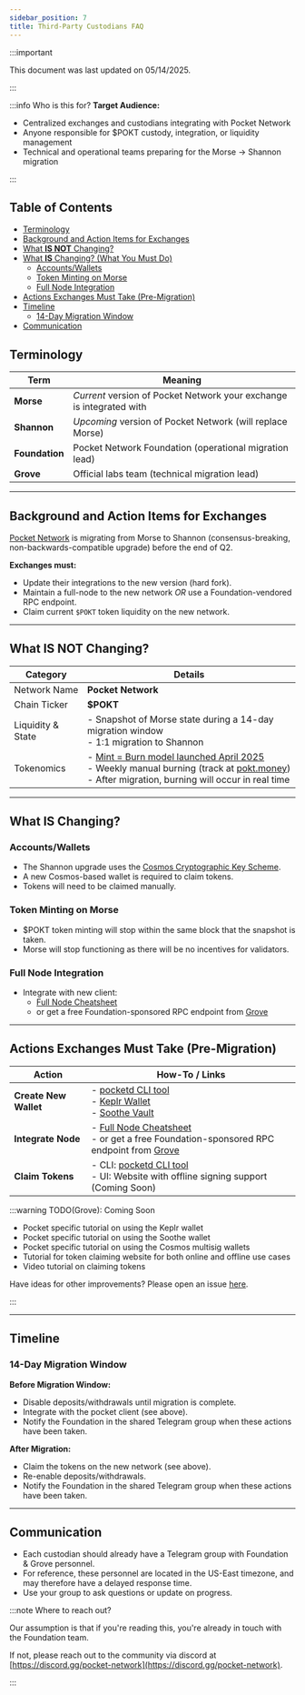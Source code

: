 ```yaml
---
sidebar_position: 7
title: Third-Party Custodians FAQ
---
```


:::important

This document was last updated on 05/14/2025.

:::

:::info Who is this for?
**Target Audience:**

- Centralized exchanges and custodians integrating with Pocket Network
- Anyone responsible for $POKT custody, integration, or liquidity management
- Technical and operational teams preparing for the Morse → Shannon migration

:::

## Table of Contents <!-- omit in toc -->

- [Terminology](#terminology)
- [Background and Action Items for Exchanges](#background-and-action-items-for-exchanges)
- [What **IS NOT** Changing?](#what-is-not-changing)
- [What **IS** Changing? (What You Must Do)](#what-is-changing-what-you-must-do)
  - [Accounts/Wallets](#accountswallets)
  - [Token Minting on Morse](#token-minting-on-morse)
  - [Full Node Integration](#full-node-integration)
- [Actions Exchanges Must Take (Pre-Migration)](#actions-exchanges-must-take-pre-migration)
- [Timeline](#timeline)
  - [14-Day Migration Window](#14-day-migration-window)
- [Communication](#communication)

## Terminology

| Term           | Meaning                                                              |
| -------------- | -------------------------------------------------------------------- |
| **Morse**      | _Current_ version of Pocket Network your exchange is integrated with |
| **Shannon**    | _Upcoming_ version of Pocket Network (will replace Morse)            |
| **Foundation** | Pocket Network Foundation (operational migration lead)               |
| **Grove**      | Official labs team (technical migration lead)                        |

---

## Background and Action Items for Exchanges

[Pocket Network](https://pocket.network) is migrating from Morse to Shannon (consensus-breaking, non-backwards-compatible upgrade) before the end of Q2.

**Exchanges must:**

- Update their integrations to the new version (hard fork).
- Maintain a full-node to the new network _OR_ use a Foundation-vendored RPC endpoint.
- Claim current `$POKT` token liquidity on the new network.

---

## What **IS NOT** Changing?

| Category          | Details                                                                                                                                                                                                                                                            |
| ----------------- | ------------------------------------------------------------------------------------------------------------------------------------------------------------------------------------------------------------------------------------------------------------------ |
| Network Name      | **Pocket Network**                                                                                                                                                                                                                                                 |
| Chain Ticker      | **$POKT**                                                                                                                                                                                                                                                          |
| Liquidity & State | - Snapshot of Morse state during a 14-day migration window <br/> - 1:1 migration to Shannon                                                                                                                                                                        |
| Tokenomics        | - [Mint = Burn model launched April 2025](https://forum.pokt.network/t/protocol-economics-parameters-for-the-shannon-upgrade/5490) <br/> - Weekly manual burning (track at [pokt.money](https://pokt.money)) <br/> - After migration, burning will occur in real time |

---

## What **IS** Changing?

### Accounts/Wallets

- The Shannon upgrade uses the [Cosmos Cryptographic Key Scheme](https://docs.cosmos.network/main/learn/beginner/accounts).
- A new Cosmos-based wallet is required to claim tokens. 
- Tokens will need to be claimed manually.

### Token Minting on Morse

- $POKT token minting will stop within the same block that the snapshot is taken.
- Morse will stop functioning as there will be no incentives for validators.

### Full Node Integration

- Integrate with new client:
  - [Full Node Cheatsheet](https://dev.poktroll.com/operate/cheat_sheets/full_node_cheatsheet)
  - or get a free Foundation-sponsored RPC endpoint from [Grove](https://portal.grove.city)

---

## Actions Exchanges Must Take (Pre-Migration)

| Action                | How-To / Links                                                                                                                                                                                         |
| --------------------- | ------------------------------------------------------------------------------------------------------------------------------------------------------------------------------------------------------ |
| **Create New Wallet** | - [pocketd CLI tool](https://dev.poktroll.com/explore/account_management/create_new_account_cli) <br/> - [Keplr Wallet](https://www.keplr.app/) <br/> - [Soothe Vault](https://trustsoothe.io/)        |
| **Integrate Node**    | - [Full Node Cheatsheet](https://dev.poktroll.com/operate/cheat_sheets/full_node_cheatsheet) <br/> - or get a free Foundation-sponsored RPC endpoint from [Grove](https://portal.grove.city) |
| **Claim Tokens**      | - CLI: [pocketd CLI tool](https://dev.poktroll.com/explore/morse_migration/claiming_account) <br/> - UI: Website with offline signing support (Coming Soon)                                                                         |

:::warning TODO(Grove): Coming Soon

- Pocket specific tutorial on using the Keplr wallet
- Pocket specific tutorial on using the Soothe wallet
- Pocket specific tutorial on using the Cosmos multisig wallets
- Tutorial for token claiming website for both online and offline use cases
- Video tutorial on claiming tokens

Have ideas for other improvements? Please open an issue [here](https://github.com/pokt-network/poktroll/issues/new?template=issue.md).

:::

---

## Timeline

### 14-Day Migration Window

**Before Migration Window:**

- Disable deposits/withdrawals until migration is complete.
- Integrate with the pocket client (see above).
- Notify the Foundation in the shared Telegram group when these actions have been taken.

**After Migration:**

- Claim the tokens on the new network (see above).
- Re-enable deposits/withdrawals.
- Notify the Foundation in the shared Telegram group when these actions have been taken.

---

## Communication

- Each custodian should already have a Telegram group with Foundation & Grove personnel.
- For reference, these personnel are located in the US-East timezone, and may therefore have a delayed response time.
- Use your group to ask questions or update on progress.

:::note Where to reach out?

Our assumption is that if you're reading this, you're already in touch with the Foundation team.

If not, please reach out to the community via discord at [https://discord.gg/pocket-network](https://discord.gg/pocket-network).

:::
